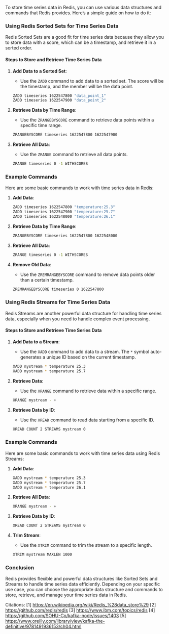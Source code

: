 To store time series data in Redis, you can use various data structures and commands that Redis provides. Here’s a simple guide on how to do it:

### Using Redis Sorted Sets for Time Series Data

Redis Sorted Sets are a good fit for time series data because they allow you to store data with a score, which can be a timestamp, and retrieve it in a sorted order.

#### Steps to Store and Retrieve Time Series Data

1. **Add Data to a Sorted Set**:
   - Use the `ZADD` command to add data to a sorted set. The score will be the timestamp, and the member will be the data point.
   ```sh
   ZADD timeseries 1622547800 "data_point_1"
   ZADD timeseries 1622547900 "data_point_2"
   ```

2. **Retrieve Data by Time Range**:
   - Use the `ZRANGEBYSCORE` command to retrieve data points within a specific time range.
   ```sh
   ZRANGEBYSCORE timeseries 1622547800 1622547900
   ```

3. **Retrieve All Data**:
   - Use the `ZRANGE` command to retrieve all data points.
   ```sh
   ZRANGE timeseries 0 -1 WITHSCORES
   ```

### Example Commands

Here are some basic commands to work with time series data in Redis:

1. **Add Data**:
   ```sh
   ZADD timeseries 1622547800 "temperature:25.3"
   ZADD timeseries 1622547900 "temperature:25.7"
   ZADD timeseries 1622548000 "temperature:26.1"
   ```

2. **Retrieve Data by Time Range**:
   ```sh
   ZRANGEBYSCORE timeseries 1622547800 1622548000
   ```

3. **Retrieve All Data**:
   ```sh
   ZRANGE timeseries 0 -1 WITHSCORES
   ```

4. **Remove Old Data**:
   - Use the `ZREMRANGEBYSCORE` command to remove data points older than a certain timestamp.
   ```sh
   ZREMRANGEBYSCORE timeseries 0 1622547800
   ```

### Using Redis Streams for Time Series Data

Redis Streams are another powerful data structure for handling time series data, especially when you need to handle complex event processing.

#### Steps to Store and Retrieve Time Series Data

1. **Add Data to a Stream**:
   - Use the `XADD` command to add data to a stream. The `*` symbol auto-generates a unique ID based on the current timestamp.
   ```sh
   XADD mystream * temperature 25.3
   XADD mystream * temperature 25.7
   ```

2. **Retrieve Data**:
   - Use the `XRANGE` command to retrieve data within a specific range.
   ```sh
   XRANGE mystream - +
   ```

3. **Retrieve Data by ID**:
   - Use the `XREAD` command to read data starting from a specific ID.
   ```sh
   XREAD COUNT 2 STREAMS mystream 0
   ```

### Example Commands

Here are some basic commands to work with time series data using Redis Streams:

1. **Add Data**:
   ```sh
   XADD mystream * temperature 25.3
   XADD mystream * temperature 25.7
   XADD mystream * temperature 26.1
   ```

2. **Retrieve All Data**:
   ```sh
   XRANGE mystream - +
   ```

3. **Retrieve Data by ID**:
   ```sh
   XREAD COUNT 2 STREAMS mystream 0
   ```

4. **Trim Stream**:
   - Use the `XTRIM` command to trim the stream to a specific length.
   ```sh
   XTRIM mystream MAXLEN 1000
   ```

### Conclusion

Redis provides flexible and powerful data structures like Sorted Sets and Streams to handle time series data efficiently. Depending on your specific use case, you can choose the appropriate data structure and commands to store, retrieve, and manage your time series data in Redis.

Citations:
[1] https://en.wikipedia.org/wiki/Redis_%28data_store%29
[2] https://github.com/redis/redis
[3] https://www.ibm.com/topics/redis
[4] https://github.com/SOHU-Co/kafka-node/issues/1403
[5] https://www.oreilly.com/library/view/kafka-the-definitive/9781491936153/ch04.html